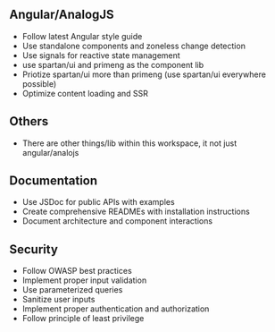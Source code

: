 ## Angular/AnalogJS

- Follow latest Angular style guide
- Use standalone components and zoneless change detection
- Use signals for reactive state management
- use spartan/ui and primeng as the component lib
- Priotize spartan/ui more than primeng (use spartan/ui everywhere possible)
- Optimize content loading and SSR

## Others

- There are other things/lib within this workspace, it not just angular/analojs

## Documentation

- Use JSDoc for public APIs with examples
- Create comprehensive READMEs with installation instructions
- Document architecture and component interactions

## Security

- Follow OWASP best practices
- Implement proper input validation
- Use parameterized queries
- Sanitize user inputs
- Implement proper authentication and authorization
- Follow principle of least privilege
